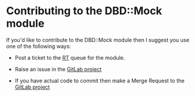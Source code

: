 # Contributing to the DBD::Mock module

If you'd like to contribute to the DBD::Mock module then I suggest you
use one of the following ways:

* Post a ticket to the [RT](https://rt.cpan.org/Public/Dist/Display.html?Name=DBD-Mock)
queue for the module.

* Raise an issue in the [GitLab project](https://gitlab.com/scrapheap/DBD-Mock/issues)

* If you have actual code to commit then make a Merge Request to the [GitLab project](https://gitlab.com/scrapheap/DBD-Mock)
